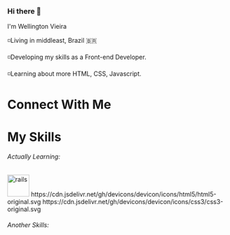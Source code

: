 ### Hi there 👋

I'm Wellington Vieira

◽Living in middleast, Brazil 🇧🇷 

◽Developing my skills as a Front-end Developer.

◽Learning about more HTML, CSS, Javascript.


<h1>Connect With Me </h1>



<h1>My Skills</h1>


<h6>Actually Learning:</h6>
<img src:"https://cdn.jsdelivr.net/gh/devicons/devicon/icons/javascript/javascript-original.svg" alt="rails" width="50" style="max-width:100%;"></img>
https://cdn.jsdelivr.net/gh/devicons/devicon/icons/html5/html5-original.svg
https://cdn.jsdelivr.net/gh/devicons/devicon/icons/css3/css3-original.svg


<h6>Another Skills:</h6>










<!--
**welltocoding/welltocoding** is a ✨ _special_ ✨ repository because its `README.md` (this file) appears on your GitHub profile.

Here are some ideas to get you started:

- 🔭 I’m currently working on ...
- 🌱 I’m currently learning ...
- 👯 I’m looking to collaborate on ...
- 🤔 I’m looking for help with ...
- 💬 Ask me about ...
- 📫 How to reach me: ...
- 😄 Pronouns: ...
- ⚡ Fun fact: ...
-->
